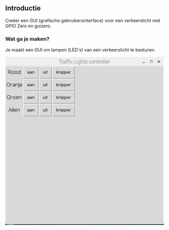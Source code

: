 ## Introductie

Creëer een GUI (grafische gebruikersinterface) voor een verkeerslicht met GPIO Zero en guizero.

### Wat ga je maken?

Je maakt een GUI om lampen (LED's) van een verkeerslicht te besturen:

![](images/guizero-4.png)
